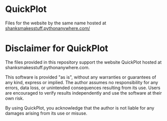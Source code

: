 # QuickPlot
Files for the website by the same name hosted at <a href="shanksmakesstuff.pythonanywhere.com/"> shanksmakesstuff.pythonanywhere.com/ </a> 

# Disclaimer for QuickPlot

The files provided in this repository support the website QuickPlot hosted at shanksmakesstuff.pythonanywhere.com.

This software is provided "as is", without any warranties or guarantees of any kind, express or implied. The author assumes no responsibility for any errors, data loss, or unintended consequences resulting from its use. Users are encouraged to verify results independently and use the software at their own risk.

By using QuickPlot, you acknowledge that the author is not liable for any damages arising from its use or misuse.
